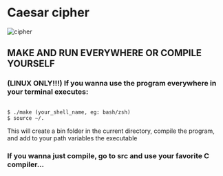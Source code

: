 # Caesar cipher

![cipher](https://uploaddeimagens.com.br/images/003/646/852/full/Screenshot_from_2022-01-25_15-44-42.png?1643136722)

## MAKE AND RUN EVERYWHERE OR COMPILE YOURSELF
### (LINUX ONLY!!!) If you wanna use the program everywhere in your terminal executes: 
<code>
$ ./make (your_shell_name, eg: bash/zsh)</code>
<code>
$ source ~/.<your_shell_name.rc>
</code>


This will create a bin folder in the current directory, compile the program, and add to your path variables the executable


### If you wanna just compile, go to src and use your favorite C compiler...
